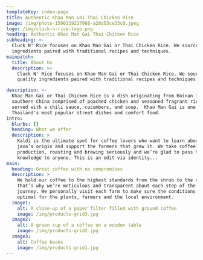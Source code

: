 ```yaml
---
templateKey: index-page
title: Authentic Khao Man Gai Thai Chicken Rice
image: /img/photo-1590119227988-a20d53ce33c0.jpeg
logo: /img/cluck-n-rice-logo.png
heading: Authentic Khao Man Gai Thai Chicken Rice
subheading: >-
  Cluck N' Rice focuses on Khao Man Gai or Thai Chicken Rice. We source quality
  ingredients paired with traditional recipes and techniques.
mainpitch:
  title: About Us
  description: >+
    Cluck N' Rice focuses on Khao Man Gai or Thai Chicken Rice. We source
    quality ingredients paired with traditional recipes and techniques.

description: >-
  Khao Man Gai or Thai Chicken Rice is a dish originating from Hainan in
  southern China comprised of poached chicken and seasoned fragrant rice usually
  served with a chili sauce, cucumbers, and soup.  Khao Man Gai is one of
  Thailand's most popular street dishes and comfort food.
intro:
  blurbs: []
  heading: What we offer
  description: >
    Kaldi is the ultimate spot for coffee lovers who want to learn about their
    java’s origin and support the farmers that grew it. We take coffee
    production, roasting and brewing seriously and we’re glad to pass that
    knowledge to anyone. This is an edit via identity...
main:
  heading: Great coffee with no compromises
  description: >
    We hold our coffee to the highest standards from the shrub to the cup.
    That’s why we’re meticulous and transparent about each step of the coffee’s
    journey. We personally visit each farm to make sure the conditions are
    optimal for the plants, farmers and the local environment.
  image1:
    alt: A close-up of a paper filter filled with ground coffee
    image: /img/products-grid3.jpg
  image2:
    alt: A green cup of a coffee on a wooden table
    image: /img/products-grid2.jpg
  image3:
    alt: Coffee beans
    image: /img/products-grid1.jpg
---
```


